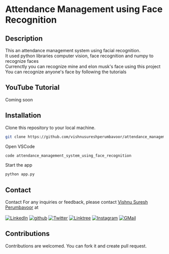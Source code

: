 # Attendance Management using Face Recognition

## Description
This an attendance management system using facial recognition. <br>
It used python libraries computer vision, face recognition and numpy to recognize faces <br>
Currenctly you can recognize mine and elon musk's face using this project <br>
You can recognize anyone's face by following the tutorials

## YouTube Tutorial 

Coming soon

## Installation
Clone this repository to your local machine.
```sh
git clone https://github.com/vishnusureshperumbavoor/attendance_management_system_using_face_recognition.git
```
Open VSCode 
```sh
code attendance_management_system_using_face_recognition
```
Start the app
```sh
python app.py
```
## Contact
Contact
For any inquiries or feedback, please contact [Vishnu Suresh Perumbavoor](https://vishnusureshperumbavoor.github.io/V-S-P/) at <br> <br>
[![LinkedIn][linkedin-shield]][linkedin-url]
[![github][github-shield]][github-url]
[![Twitter][twitter-shield]][twitter-url]
[![Linktree][linktree-shield]][linktree-url]
[![Instagram][instagram-shield]][instagram-url]
[![GMail][gmail-shield]][gmail-url]

[linkedin-shield]: https://img.shields.io/badge/LinkedIn-0077B5?style=for-the-badge&logo=linkedin&logoColor=white
[linkedin-url]: https://www.linkedin.com/in/vishnu-suresh-perumbavoor/
[twitter-shield]: https://img.shields.io/badge/Twitter-1DA1F2?style=for-the-badge&logo=twitter&logoColor=white
[twitter-url]: https://twitter.com/in/vspeeeeee
[instagram-shield]: https://img.shields.io/badge/Instagram-E4405F?style=for-the-badge&logo=instagram&logoColor=white
[instagram-url]: https://www.instagram.com/vishnusureshperumbavoor/
[linktree-shield]: https://img.shields.io/badge/linktree-39E09B?style=for-the-badge&logo=linktree&logoColor=white
[linktree-url]: https://linktr.ee/vishnusureshperumbavoor2.0
[github-shield]: https://img.shields.io/badge/GitHub-100000?style=for-the-badge&logo=github&logoColor=white
[github-url]: https://github.com/vishnusureshperumbavoor
[gmail-shield]: https://img.shields.io/badge/Gmail-D14836?style=for-the-badge&logo=gmail&logoColor=white
[gmail-url]: mailto:vishnusureshperumbavoor@gmail.com

## Contributions
Contributions are welcomed. You can fork it and create pull request.